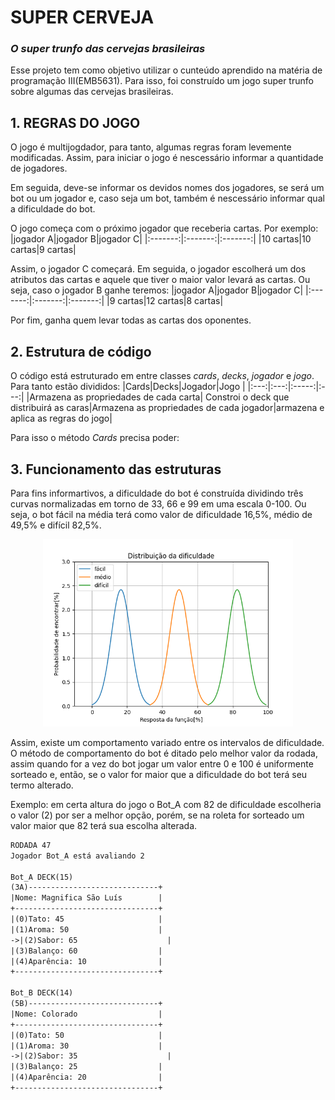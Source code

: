 # SUPER CERVEJA
### _O super trunfo das cervejas brasileiras_
Esse projeto tem como objetivo utilizar o cunteúdo aprendido na matéria de programação III(EMB5631). Para isso, foi construído um jogo super trunfo sobre algumas das cervejas brasileiras.

## 1. REGRAS DO JOGO
O jogo é multijogdador, para tanto, algumas regras foram levemente modificadas. Assim, para iniciar o jogo é nescessário informar a quantidade de jogadores.

Em seguida, deve-se informar os devidos nomes dos jogadores, se será um bot ou um jogador e, caso seja um bot, também é nescessário informar qual a dificuldade do bot.

O jogo começa com o próximo jogador que receberia cartas. Por exemplo:
|jogador A|jogador B|jogador C|
|:-------:|:-------:|:-------:|
|10 cartas|10 cartas|9  cartas|

Assim, o jogador C começará. Em seguida, o jogador escolherá um dos atributos das cartas e aquele que tiver o maior valor levará as cartas. Ou seja, caso o jogador B ganhe teremos:
|jogador A|jogador B|jogador C|
|:-------:|:-------:|:-------:|
|9  cartas|12 cartas|8  cartas|

Por fim, ganha quem levar todas as cartas dos oponentes.

## 2. Estrutura de código
O código está estruturado em entre classes *cards*, *decks*, *jogador* e *jogo*. Para tanto estão divididos:
|Cards|Decks|Jogador|Jogo |
|:---:|:---:|:-----:|:---:|
|Armazena as propriedades de cada carta| Constroi o deck que distribuirá as caras|Armazena as propriedades de cada jogador|armazena e aplica as regras do jogo|

Para isso o método *Cards* precisa poder:
## 3. Funcionamento das estruturas
Para fins informartivos, a dificuldade do bot é construída dividindo três curvas normalizadas em torno de 33, 66 e 99 em uma escala 0-100. Ou seja, o bot fácil na média terá como valor de dificuldade 16,5%, médio de 49,5% e difícil 82,5%.

<center>
<img src="./images/dificuldade.png" height=300>
</center>

Assim, existe um comportamento variado entre os intervalos de dificuldade. O método de comportamento do bot é ditado pelo melhor valor da rodada, assim quando for a vez do bot jogar um valor entre 0 e 100 é uniformente sorteado e, então, se o valor for maior que a dificuldade do bot terá seu termo alterado.

Exemplo: em certa altura do jogo o Bot_A com 82 de dificuldade escolheria o valor (2) por ser a melhor opção, porém, se na roleta for sorteado um valor maior que 82 terá sua escolha alterada.

```txt
RODADA 47
Jogador Bot_A está avaliando 2

Bot_A DECK(15)
(3A)-----------------------------+
|Nome: Magnifica São Luís        |
+--------------------------------+
|(0)Tato: 45                     |
|(1)Aroma: 50                    |
->|(2)Sabor: 65                    |
|(3)Balanço: 60                  |
|(4)Aparência: 10                |
+--------------------------------+

Bot_B DECK(14)
(5B)-----------------------------+
|Nome: Colorado                  |
+--------------------------------+
|(0)Tato: 50                     |
|(1)Aroma: 30                    |
->|(2)Sabor: 35                    |
|(3)Balanço: 25                  |
|(4)Aparência: 20                |
+--------------------------------+
```

